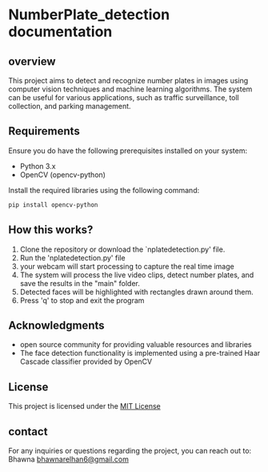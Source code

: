 # NumberPlate_detection documentation 

## overview

This project aims to detect and recognize number plates in images using computer vision techniques and machine learning algorithms. The system can be useful for various applications, such as traffic surveillance, toll collection, and parking management.

## Requirements

Ensure you do have the following prerequisites installed on your system:
- Python 3.x
- OpenCV (opencv-python)

Install the required libraries using the following command:

```bash
pip install opencv-python
```

## How this works?
1. Clone the repository or download the `nplatedetection.py' file.
2. Run the 'nplatedetection.py' file
3. your webcam will start processing to capture the real time image
4. The system will process the live video clips, detect number plates, and save the results in the "main" folder.
5. Detected faces will be highlighted with rectangles drawn around them.
6. Press 'q' to stop and exit the program


## Acknowledgments
- open source community for providing valuable resources and libraries
- The face detection functionality is implemented using a pre-trained Haar Cascade classifier provided by OpenCV

## License
This project is licensed under the [MIT License](LICENSE)

## contact

For any inquiries or questions regarding the project, you can reach out to:
Bhawna
bhawnarelhan6@gmail.com
